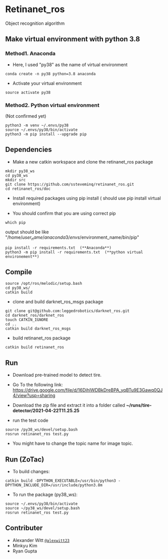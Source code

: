 # Retinanet_ros

Object recognition algorithm 

## Make virtual environment with python 3.8
### Method1. Anaconda 

- Here, I used "py38" as the name of virtual environment

```
conda create -n py38 python=3.8 anaconda
```

- Activate your virtual environment
```
source activate py38
```

### Method2. Python virtual environment

(Not confirmed yet)
```
python3 -m venv ~/.envs/py38
source ~/.envs/py38/bin/activate
python3 -m pip install --upgrade pip
```


## Dependencies

- Make a new catkin workspace and clone the retinanet_ros package

```
mkdir py38_ws
cd py38_ws
mkdir src
git clone https://github.com/ssteveminq/retinanet_ros.git
cd retinanet_ros/doc
```

- Install required packages using pip install ( should use pip install virtual environment)

- You should confirm that you are using correct pip

```
which pip
```
output should be like "/home/$user_name/anaconda3/envs/$environment_name/bin/pip"

```
pip install -r requirements.txt  (**Anaconda**)
python3 -m pip install -r requirements.txt  (**python virtual environement**)
```


## Compile

```
source /opt/ros/melodic/setup.bash
cd py38_ws/
catkin build
```

- clone and build darknet_ros_msgs package 
```
git clone git@github.com:leggedrobotics/darknet_ros.git
cd darknet_ros/darknet_ros
touch CATKIN_IGNORE
cd ..
catkin build darknet_ros_msgs
```

- build retinanet_ros package
```
catkin build retinanet_ros
```

## Run

- Download pre-trained model to detect tire.

- Go To the following link: https://drive.google.com/file/d/16DihIWDBkDreBPA_yqBTu9E3Gawq0QJ4/view?usp=sharing

- Download the zip file and extract it into a folder called **~/runs/tire-detector/2021-04-22T11.25.25**

- run the test code 
```
source /py38_ws/devel/setup.bash
rosrun retinanet_ros test.py
```

- You might have to change the topic name for image topic.

## Run (ZoTac)
- To build changes:

```
catkin build -DPYTHON_EXECUTABLE=/usr/bin/python3 -DPYTHON_INCLUDE_DIR=/usr/include/python3.8m
```
- To run the package (py38_ws):
```
source ~/.envs/py38/bin/activate
source ~/py38_ws/devel/setup.bash
rosrun retinanet_ros test.py

```

## Contributer
- Alexander Witt [`@alexwitt23`](https://github.com/alexwitt23)
- Minkyu Kim
- Ryan Gupta



